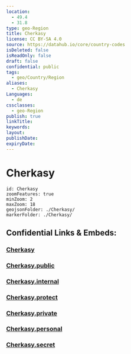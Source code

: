 ```yaml
---
location:
  - 49.4
  - 31.8
type: geo-Region
title: Cherkasy
license: CC BY-SA 4.0
source: https://datahub.io/core/country-codes
isDeleted: false
isReadOnly: false
draft: false
confidential: public
tags:
  - geo/Country/Region
aliases:
  - Cherkasy
Languages:
  - de
cssclasses:
  - geo-Region
publish: true
linkTitle:
keywords:
layout:
publishDate:
expiryDate:
---
```


# Cherkasy

```leaflet
id: Cherkasy
zoomFeatures: true 
minZoom: 2 
maxZoom: 18
geojsonFolder: ./Cherkasy/
markerFolder: ./Cherkasy/
```


## Confidential Links & Embeds: 

### [Cherkasy](/_Standards/Earth/Continent/Europe/Europe~East/Ukraine/Regions~Ukraine/Cherkasy.md) 

### [Cherkasy.public](/_public/Earth/Continent/Europe/Europe~East/Ukraine/Regions~Ukraine/Cherkasy.public.md) 

### [Cherkasy.internal](/_internal/Earth/Continent/Europe/Europe~East/Ukraine/Regions~Ukraine/Cherkasy.internal.md) 

### [Cherkasy.protect](/_protect/Earth/Continent/Europe/Europe~East/Ukraine/Regions~Ukraine/Cherkasy.protect.md) 

### [Cherkasy.private](/_private/Earth/Continent/Europe/Europe~East/Ukraine/Regions~Ukraine/Cherkasy.private.md) 

### [Cherkasy.personal](/_personal/Earth/Continent/Europe/Europe~East/Ukraine/Regions~Ukraine/Cherkasy.personal.md) 

### [Cherkasy.secret](/_secret/Earth/Continent/Europe/Europe~East/Ukraine/Regions~Ukraine/Cherkasy.secret.md)

